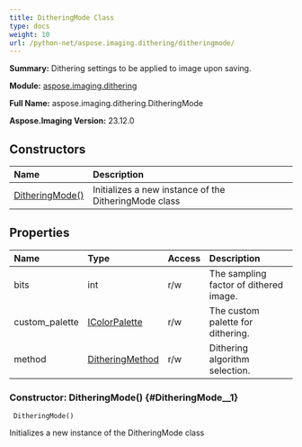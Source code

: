 ```yaml
---
title: DitheringMode Class
type: docs
weight: 10
url: /python-net/aspose.imaging.dithering/ditheringmode/
---
```


**Summary:** Dithering settings to be applied to image upon saving.

**Module:** [aspose.imaging.dithering](/imaging/python-net/aspose.imaging.dithering/)

**Full Name:** aspose.imaging.dithering.DitheringMode

**Aspose.Imaging Version:** 23.12.0

## **Constructors**
| **Name** | **Description** |
| :- | :- |
| [DitheringMode()](#DitheringMode__1) | Initializes a new instance of the DitheringMode class |
## **Properties**
| **Name** | **Type** | **Access** | **Description** |
| :- | :- | :- | :- |
| bits | int | r/w | The sampling factor of dithered image. |
| custom_palette | [IColorPalette](/imaging/python-net/aspose.imaging/icolorpalette) | r/w | The custom palette for dithering. |
| method | [DitheringMethod](/imaging/python-net/aspose.imaging/ditheringmethod) | r/w | Dithering algorithm selection. |


### Constructor: DitheringMode() {#DitheringMode__1}


```
 DitheringMode() 
```

Initializes a new instance of the DitheringMode class

